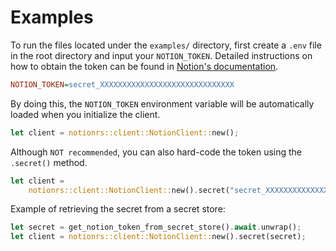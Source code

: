 # Examples

To run the files located under the `examples/` directory, first create a `.env` file in the root directory and input your `NOTION_TOKEN`. Detailed instructions on how to obtain the token can be found in [Notion's documentation](https://developers.notion.com/docs/authorization#internal-integration-auth-flow-set-up).

```ini
NOTION_TOKEN=secret_XXXXXXXXXXXXXXXXXXXXXXXXXXXXXX
```

By doing this, the `NOTION_TOKEN` environment variable will be automatically loaded when you initialize the client.

```rs
let client = notionrs::client::NotionClient::new();
```

Although `NOT recommended`, you can also hard-code the token using the `.secret()` method.

```rs
let client =
    notionrs::client::NotionClient::new().secret("secret_XXXXXXXXXXXXXXXXXXXXXXXXXXXXXX");
```

Example of retrieving the secret from a secret store:

```rs
let secret = get_notion_token_from_secret_store().await.unwrap();
let client = notionrs::client::NotionClient::new().secret(secret);
```
